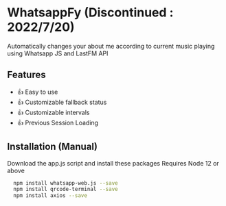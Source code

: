 
# WhatsappFy (Discontinued : 2022/7/20)

Automatically changes your about me according to current music playing
using Whatsapp JS and LastFM API

## Features

- 👍 Easy to use
- 👍 Customizable fallback status
- 👍 Customizable intervals
- 👍 Previous Session Loading


## Installation (Manual)

Download the app.js script and install these packages
Requires Node 12 or above
```bash
  npm install whatsapp-web.js --save
  npm install qrcode-terminal --save
  npm install axios --save
```



